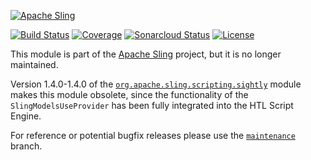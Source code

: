 [![Apache Sling](https://sling.apache.org/res/logos/sling.png)](https://sling.apache.org)

&#32;[![Build Status](https://ci-builds.apache.org/job/Sling/job/modules/job/sling-org-apache-sling-scripting-sightly-models-provider/job/master/badge/icon)](https://ci-builds.apache.org/job/Sling/job/modules/job/sling-org-apache-sling-scripting-sightly-models-provider/job/master/)&#32;[![Coverage](https://sonarcloud.io/api/project_badges/measure?project=apache_sling-org-apache-sling-scripting-sightly-models-provider&metric=coverage)](https://sonarcloud.io/dashboard?id=apache_sling-org-apache-sling-scripting-sightly-models-provider)&#32;[![Sonarcloud Status](https://sonarcloud.io/api/project_badges/measure?project=apache_sling-org-apache-sling-scripting-sightly-models-provider&metric=alert_status)](https://sonarcloud.io/dashboard?id=apache_sling-org-apache-sling-scripting-sightly-models-provider) [![License](https://img.shields.io/badge/License-Apache%202.0-blue.svg)](https://www.apache.org/licenses/LICENSE-2.0)

This module is part of the [Apache Sling](https://sling.apache.org) project, but it is no longer maintained.

Version 1.4.0-1.4.0 of the [`org.apache.sling.scripting.sightly`](https://github.com/apache/sling-org-apache-sling-scripting-sightly) module makes this module obsolete, since the functionality of the `SlingModelsUseProvider` has been fully integrated into the HTL Script Engine.

For reference or potential bugfix releases please use the [`maintenance`](https://github.com/apache/sling-org-apache-sling-scripting-sightly-models-provider/tree/maintenance) branch.
